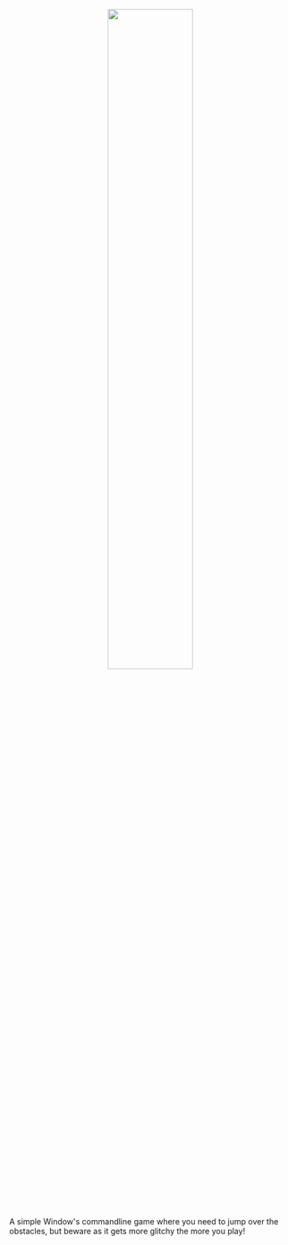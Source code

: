 <p align="center">
  <img src="https://github.com/Nizar1999/Glitch-Hop/blob/main/screenshots/Banner.png" width = 55%; height=55% />
</p>
A simple Window's commandline game where you need to jump over the obstacles, but beware as it gets more glitchy the more you play!

